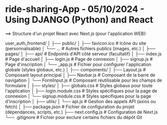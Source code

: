 # ride-sharing-App - 05/10/2024 - Using DJANGO (Python) and React

==> Structure d'un projet React avec Next.js (pour l'application WEB):

user_auth_frontend/
│
├── public/
│ ├── favicon.ico # Icône du site (personnalisable)
│ └── ... # Autres fichiers publics (images, etc.)
│
├── pages/
│ ├── api/ # Endpoints d'API côté serveur (facultatif)
│ ├── index.js # Page d'accueil
│ ├── login.js # Page de connexion
│ ├── signup.js # Page d'inscription
│ └── \_app.js # Fichier pour configurer l'application globale (styles globaux, etc.)
│
├── components/
│ ├── Layout.js # Composant layout principal
│ ├── Navbar.js # Composant de la barre de navigation
│ └── FormInput.js # Composant réutilisable pour les champs de formulaire
│
├── styles/
│ ├── globals.css # Styles globaux pour toute l'application
│ ├── login.module.css # Styles spécifiques pour la page de connexion
│ └── signup.module.css # Styles spécifiques pour la page d'inscription
│
├── utils/
│ └── api.js # Gestion des appels API (axios ou fetch)
│
├── package.json # Fichier de configuration du projet (dépendances, scripts, etc.)
├── next.config.js # Configuration de Next.js
└── .gitignore # Fichier pour exclure certains fichiers du dépôt Git
